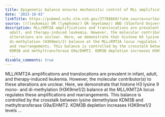 ```yaml
---
title: Epigenetic balance ensures mechanistic control of MLL amplification and rearrangement
date: '2023-10-03'
linkTitle: https://pubmed.ncbi.nlm.nih.gov/37788669/?utm_source=curl&utm_medium=rss&utm_campaign=pubmed-2&utm_content=1Rkszs2HVZ2RHP33OibaNFew6VK-LzjJWTD4GwmLlk8B-wCceh&fc=20220923065203&ff=20231005180809&v=2.17.9.post6+86293ac
source: (((leukemia) OR (lymphoma)) OR (myeloma)) AND (Stanford University[Affiliation])
description: MLL/KMT2A amplifications and translocations are prevalent in infant,
  adult, and therapy-induced leukemia. However, the molecular contributor(s) to these
  alterations are unclear. Here, we demonstrate that histone H3 lysine 9 mono- and
  di-methylation (H3K9me1/2) balance at the MLL/KMT2A locus regulates these amplifications
  and rearrangements. This balance is controlled by the crosstalk between lysine demethylase
  KDM3B and methyltransferase G9a/EHMT2. KDM3B depletion increases H3K9me1/2 levels
  ...
disable_comments: true
---
```

MLL/KMT2A amplifications and translocations are prevalent in infant, adult, and therapy-induced leukemia. However, the molecular contributor(s) to these alterations are unclear. Here, we demonstrate that histone H3 lysine 9 mono- and di-methylation (H3K9me1/2) balance at the MLL/KMT2A locus regulates these amplifications and rearrangements. This balance is controlled by the crosstalk between lysine demethylase KDM3B and methyltransferase G9a/EHMT2. KDM3B depletion increases H3K9me1/2 levels ...